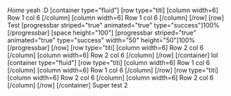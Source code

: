 *Home*
yeah :D
[container type="fluid"]
[row type="titi]
[column width=6]
Row 1 col 6
[/column]
[column width=6]
Row 1 col 6
[/column]
[/row]
[row]
Test
[progressbar striped="true" animated="true" type="success"]100%[/progressbar]
[space height="100"]
[progressbar striped="true" animated="true" type="success" width="50" height="50"]100%[/progressbar]
[/row]
[row type="titi]
[column width=6]
Row 2 col 6
[/column]
[column width=6]
Row 2 col 6
[/column]
[/row]
[/container]
lol
[container type="fluid"]
[row type="titi]
[column width=6]
Row 1 col 6
[/column]
[column width=6]
Row 1 col 6
[/column]
[/row]
[row type="titi]
[column width=6]
Row 2 col 6
[/column]
[column width=6]
Row 2 col 6
[/column]
[/row]
[/container]
Super test 2